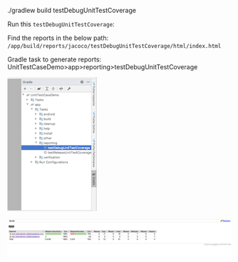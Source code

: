 
./gradlew build testDebugUnitTestCoverage

Run this `testDebugUnitTestCoverage`:

Find the reports in the below path:
`/app/build/reports/jacoco/testDebugUnitTestCoverage/html/index.html`

Gradle task to generate reports:
UnitTestCaseDemo>app>reporting>testDebugUnitTestCoverage

![Gradle Task](gradle_task_report.png)

![Code Coverage Report](code_coverage_report.png)

